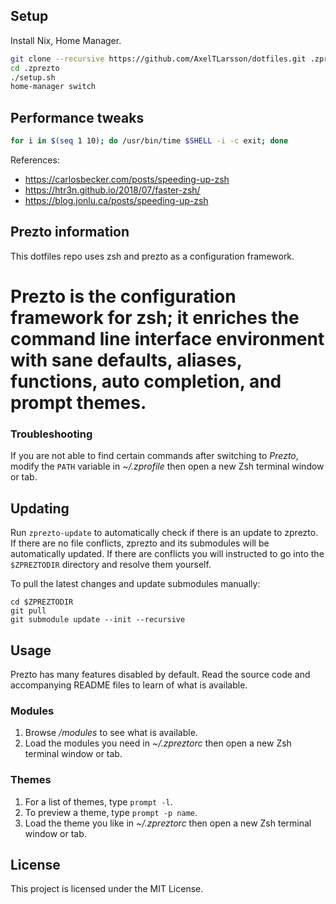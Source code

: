 ## Setup

Install Nix, Home Manager.

```bash
git clone --recursive https://github.com/AxelTLarsson/dotfiles.git .zprezto
cd .zprezto
./setup.sh
home-manager switch
```

## Performance tweaks

```bash
for i in $(seq 1 10); do /usr/bin/time $SHELL -i -c exit; done
```

References:

- https://carlosbecker.com/posts/speeding-up-zsh
- https://htr3n.github.io/2018/07/faster-zsh/
- https://blog.jonlu.ca/posts/speeding-up-zsh

## Prezto information

This dotfiles repo uses zsh and prezto as a configuration framework.

Prezto is the configuration framework for zsh; it enriches the command line
interface environment with sane defaults, aliases, functions, auto completion,
and prompt themes.
=======

### Troubleshooting

If you are not able to find certain commands after switching to _Prezto_,
modify the `PATH` variable in _~/.zprofile_ then open a new Zsh terminal
window or tab.

## Updating

Run `zprezto-update` to automatically check if there is an update to zprezto.
If there are no file conflicts, zprezto and its submodules will be
automatically updated. If there are conflicts you will instructed to go into
the `$ZPREZTODIR` directory and resolve them yourself.

To pull the latest changes and update submodules manually:

```console
cd $ZPREZTODIR
git pull
git submodule update --init --recursive
```

## Usage

Prezto has many features disabled by default. Read the source code and
accompanying README files to learn of what is available.

### Modules

1. Browse _/modules_ to see what is available.
2. Load the modules you need in _~/.zpreztorc_ then open a new Zsh terminal
   window or tab.

### Themes

1. For a list of themes, type `prompt -l`.
2. To preview a theme, type `prompt -p name`.
3. Load the theme you like in _~/.zpreztorc_ then open a new Zsh terminal
   window or tab.

## License

This project is licensed under the MIT License.

[1]: http://www.zsh.org
[2]: http://i.imgur.com/nrGV6pg.png "sorin theme"
[3]: http://git-scm.com
[4]: https://github.com
[5]: http://gitimmersion.com
[6]: http://gitref.org
[7]: http://www.bash2zsh.com/zsh_refcard/refcard.pdf
[8]: http://grml.org/zsh/zsh-lovers.html
